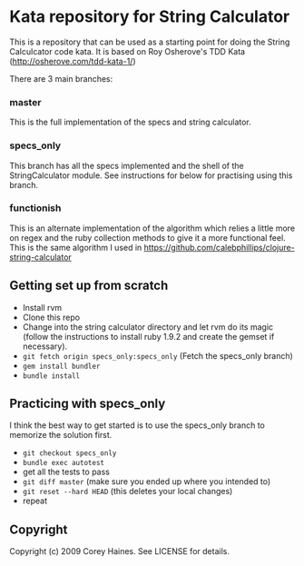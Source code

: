# Kata repository for String Calculator

This is a repository that can be used as a starting point for doing the String Calculcator code kata. It is based on Roy Osherove's TDD Kata (http://osherove.com/tdd-kata-1/)

There are 3 main branches:  
### master
This is the full implementation of the specs and string calculator.

### specs_only 
This branch has all the specs implemented and the shell of the StringCalculator module.  See instructions for below for practising using this branch.

### functionish
This is an alternate implementation of the algorithm which relies a little more on regex and the ruby collection methods to give it a more functional feel.  This is the same algorithm I used in https://github.com/calebphillips/clojure-string-calculator

## Getting set up from scratch

* Install rvm
* Clone this repo
* Change into the string calculator directory and let rvm do its magic (follow the instructions to install ruby 1.9.2 and create the gemset if necessary).
* `git fetch origin specs_only:specs_only` (Fetch the specs_only branch)
* `gem install bundler`
* `bundle install`

## Practicing with specs_only

I think the best way to get started is to use the specs_only branch to memorize the solution first.

* `git checkout specs_only`
* `bundle exec autotest`
* get all the tests to pass
* `git diff master` (make sure you ended up where you intended to)
* `git reset --hard HEAD` (this deletes your local changes)
* repeat


## Copyright

Copyright (c) 2009 Corey Haines. See LICENSE for details.

